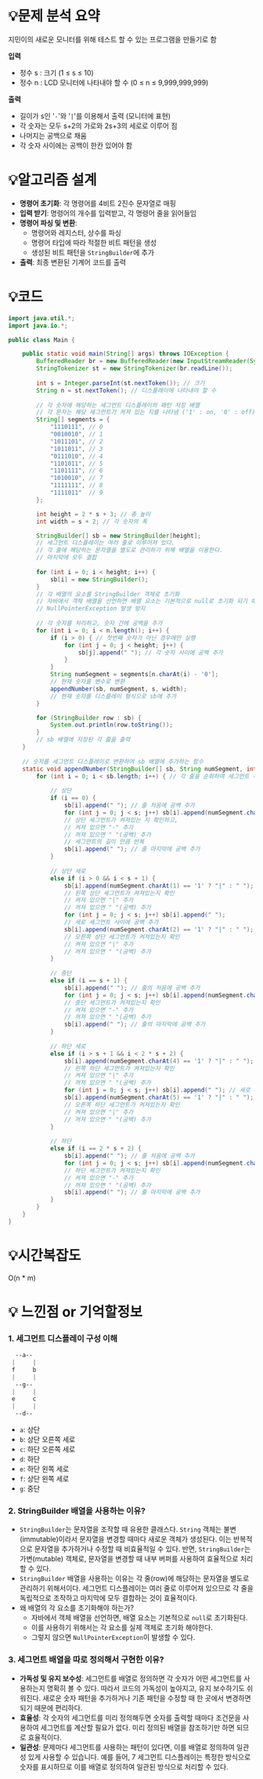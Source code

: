 # 💡**문제 분석 요약**

 지민이의 새로운 모니터를 위해 테스트 할 수 있는 프로그램을 만들기로 함

**입력**

- 정수 s : 크기 (1 ≤ s ≤ 10)
- 정수 n : LCD 모니터에 나타내야 할 수 (0 ≤ n ≤ 9,999,999,999)

**출력**

- 길이가 s인 '`-`'와 '`|`'를 이용해서 출력 (모니터에 표현)
- 각 숫자는 모두 s+2의 가로와 2s+3의 세로로 이루어 짐
- 나머지는 공백으로 채움
- 각 숫자 사이에는 공백이 한칸 있어야 함

# 💡**알고리즘 설계**

- **명령어 초기화**: 각 명령어를 4비트 2진수 문자열로 매핑
- **입력 받기**: 명령어의 개수를 입력받고, 각 명령어 줄을 읽어들임
- **명령어 파싱 및 변환**:
    - 명령어와 레지스터, 상수를 파싱
    - 명령어 타입에 따라 적절한 비트 패턴을 생성
    - 생성된 비트 패턴을 `StringBuilder`에 추가
- **출력**: 최종 변환된 기계어 코드를 출력

# 💡코드

```java
import java.util.*;
import java.io.*;

public class Main {

    public static void main(String[] args) throws IOException {
        BufferedReader br = new BufferedReader(new InputStreamReader(System.in));
        StringTokenizer st = new StringTokenizer(br.readLine());
        
        int s = Integer.parseInt(st.nextToken()); // 크기
        String n = st.nextToken(); // 디스플레이에 나타내야 할 수
        
        // 각 숫자에 해당하는 세그먼트 디스플레이의 패턴 저장 배열
        // 각 문자는 해당 세그먼트가 켜져 있는 지를 나타냄 ('1' : on, '0' : off)
        String[] segments = {
            "1110111", // 0
            "0010010", // 1
            "1011101", // 2
            "1011011", // 3
            "0111010", // 4
            "1101011", // 5
            "1101111", // 6
            "1010010", // 7
            "1111111", // 8
            "1111011"  // 9
        };

        int height = 2 * s + 3; // 총 높이
        int width = s + 2; // 각 숫자의 폭

        StringBuilder[] sb = new StringBuilder[height];
        // 세그먼트 디스플레이는 여러 줄로 이루어져 있다.
        // 각 줄에 해당하는 문자열을 별도로 관리하기 위해 배열을 이용한다.
        // 마지막에 모두 결합
        
        for (int i = 0; i < height; i++) {
            sb[i] = new StringBuilder();
        }
        // 각 배열의 요소를 StringBuilder 객체로 초기화
        // 자바에서 객체 배열을 선언하면 배열 요소는 기본적으로 null로 초기화 되기 때문
        // NullPointerException 발생 방지
        
        // 각 숫자를 처리하고, 숫자 간에 공백을 추가
        for (int i = 0; i < n.length(); i++) {
            if (i > 0) { // 첫번째 숫자가 아닌 경우에만 실행
                for (int j = 0; j < height; j++) {
                    sb[j].append(" "); // 각 숫자 사이에 공백 추가
                }
            }
            String numSegment = segments[n.charAt(i) - '0'];
            // 현재 숫자를 변수로 변환
            appendNumber(sb, numSegment, s, width);
            // 현재 숫자를 디스플레이 형식으로 sb에 추가
        }

        for (StringBuilder row : sb) {
            System.out.println(row.toString());
        }
        // sb 배열에 저장된 각 줄을 출력
    }
    
    // 숫자를 세그먼트 디스플레이로 변환하여 sb 배열에 추가하는 함수
    static void appendNumber(StringBuilder[] sb, String numSegment, int s, int width) {
        for (int i = 0; i < sb.length; i++) { // 각 줄을 순회하며 세그먼트 추가
            
            // 상단
            if (i == 0) {
                sb[i].append(" "); // 줄 처음에 공백 추가
                for (int j = 0; j < s; j++) sb[i].append(numSegment.charAt(0) == '1' ? "-" : " ");
                // 상단 세그먼트가 켜져있는 지 확인하고,
                // 켜져 있으면 "-" 추가
                // 꺼져 있으면 " "(공백) 추가
                // 세그먼트의 길이 만큼 반복
                sb[i].append(" "); // 줄 마지막에 공백 추가
            }
            
            // 상단 세로
            else if (i > 0 && i < s + 1) {
                sb[i].append(numSegment.charAt(1) == '1' ? "|" : " ");
                // 왼쪽 상단 세그먼트가 켜져있는지 확인
                // 켜져 있으면 "|" 추가
                // 꺼져 있으면 " "(공백) 추가
                for (int j = 0; j < s; j++) sb[i].append(" ");
                // 세로 세그먼트 사이에 공백 추가
                sb[i].append(numSegment.charAt(2) == '1' ? "|" : " ");
                // 오른쪽 상단 세그먼트가 켜져있는지 확인
                // 켜져 있으면 "|" 추가
                // 꺼져 있으면 " "(공백) 추가
            }
            
            // 중단
            else if (i == s + 1) {
                sb[i].append(" "); // 줄의 처음에 공백 추가
                for (int j = 0; j < s; j++) sb[i].append(numSegment.charAt(3) == '1' ? "-" : " ");
                // 중단 세그먼트가 켜져있는지 확인
                // 켜져 있으면 "-" 추가
                // 꺼져 있으면 " "(공백) 추가
                sb[i].append(" "); // 줄의 마지막에 공백 추가
            }
            
            // 하단 세로
            else if (i > s + 1 && i < 2 * s + 2) {
                sb[i].append(numSegment.charAt(4) == '1' ? "|" : " ");
                // 왼쪽 하단 세그먼트가 켜져있는지 확인
                // 켜져 있으면 "|" 추가
                // 꺼져 있으면 " "(공백) 추가
                for (int j = 0; j < s; j++) sb[i].append(" "); // 세로 세그먼트 사이에 공백 추가
                sb[i].append(numSegment.charAt(5) == '1' ? "|" : " ");
                // 오른쪽 하단 세그먼트가 켜져있는지 확인
                // 켜져 있으면 "|" 추가
                // 꺼져 있으면 " "(공백) 추가
            }
            
            // 하단
            else if (i == 2 * s + 2) {
                sb[i].append(" "); // 줄 처음에 공백 추가
                for (int j = 0; j < s; j++) sb[i].append(numSegment.charAt(6) == '1' ? "-" : " ");
                // 하단 세그먼트가 켜져있는지 확인
                // 켜져 있으면 "-" 추가
                // 꺼져 있으면 " "(공백) 추가
                sb[i].append(" "); // 줄 마지막에 공백 추가
            }
        }
    }
}

```

# 💡시간복잡도

O(n * m)

# 💡 느낀점 or 기억할정보

### 1. 세그먼트 디스플레이 구성 이해

```css
  --a--
 |     |
 f     b
 |     |
  --g--
 |     |
 e     c
 |     |
  --d--
```

- `a`: 상단
- `b`: 상단 오른쪽 세로
- `c`: 하단 오른쪽 세로
- `d`: 하단
- `e`: 하단 왼쪽 세로
- `f`: 상단 왼쪽 세로
- `g`: 중단

### 2. StringBuilder 배열을 사용하는 이유?

- `StringBuilder`는 문자열을 조작할 때 유용한 클래스다. `String` 객체는 불변(immutable)이라서 문자열을 변경할 때마다 새로운 객체가 생성된다. 이는 반복적으로 문자열을 추가하거나 수정할 때 비효율적일 수 있다. 반면, `StringBuilder`는 가변(mutable) 객체로, 문자열을 변경할 때 내부 버퍼를 사용하여 효율적으로 처리할 수 있다.
- `StringBuilder` 배열을 사용하는 이유는 각 줄(row)에 해당하는 문자열을 별도로 관리하기 위해서이다. 세그먼트 디스플레이는 여러 줄로 이루어져 있으므로 각 줄을 독립적으로 조작하고 마지막에 모두 결합하는 것이 효율적이다.
- 왜 배열의 각 요소를 초기화해야 하는가?
    - 자바에서 객체 배열을 선언하면, 배열 요소는 기본적으로 `null`로 초기화된다.
    - 이를 사용하기 위해서는 각 요소를 실제 객체로 초기화 해야한다.
    - 그렇지 않으면 `NullPointerException`이 발생할 수 있다.

### 3. 세그먼트 배열을 따로 정의해서 구현한 이유?

- **가독성 및 유지 보수성**: 세그먼트를 배열로 정의하면 각 숫자가 어떤 세그먼트를 사용하는지 명확히 볼 수 있다. 따라서 코드의 가독성이 높아지고, 유지 보수하기도 쉬워진다. 새로운 숫자 패턴을 추가하거나 기존 패턴을 수정할 때 한 곳에서 변경하면 되기 때문에 편리하다.
- **효율성**: 각 숫자의 세그먼트를 미리 정의해두면 숫자를 출력할 때마다 조건문을 사용하여 세그먼트를 계산할 필요가 없다. 미리 정의된 배열을 참조하기만 하면 되므로 효율적이다.
- **일관성**: 문제마다 세그먼트를 사용하는 패턴이 있다면, 이를 배열로 정의하여 일관성 있게 사용할 수 있습니다. 예를 들어, 7 세그먼트 디스플레이는 특정한 방식으로 숫자를 표시하므로 이를 배열로 정의하여 일관된 방식으로 처리할 수 있다.
